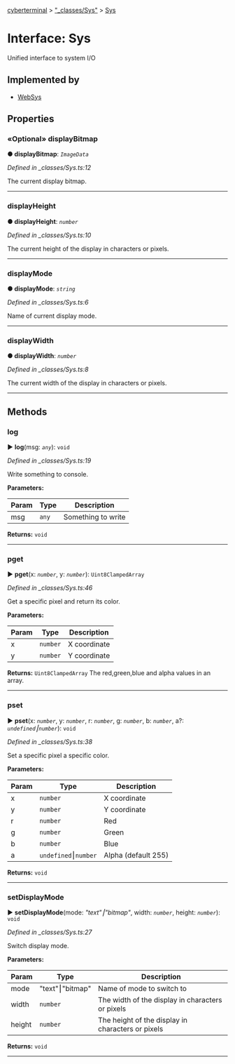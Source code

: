 [cyberterminal](../README.md) > ["_classes/Sys"](../modules/__classes_sys_.md) > [Sys](../interfaces/__classes_sys_.sys.md)



# Interface: Sys


Unified interface to system I/O

## Implemented by

* [WebSys](../classes/_web_sys_.websys.md)


## Properties
<a id="displaybitmap"></a>

### «Optional» displayBitmap

**●  displayBitmap**:  *`ImageData`* 

*Defined in _classes/Sys.ts:12*



The current display bitmap.




___

<a id="displayheight"></a>

###  displayHeight

**●  displayHeight**:  *`number`* 

*Defined in _classes/Sys.ts:10*



The current height of the display in characters or pixels.




___

<a id="displaymode"></a>

###  displayMode

**●  displayMode**:  *`string`* 

*Defined in _classes/Sys.ts:6*



Name of current display mode.




___

<a id="displaywidth"></a>

###  displayWidth

**●  displayWidth**:  *`number`* 

*Defined in _classes/Sys.ts:8*



The current width of the display in characters or pixels.




___


## Methods
<a id="log"></a>

###  log

► **log**(msg: *`any`*): `void`



*Defined in _classes/Sys.ts:19*



Write something to console.


**Parameters:**

| Param | Type | Description |
| ------ | ------ | ------ |
| msg | `any`   |  Something to write |





**Returns:** `void`





___

<a id="pget"></a>

###  pget

► **pget**(x: *`number`*, y: *`number`*): `Uint8ClampedArray`



*Defined in _classes/Sys.ts:46*



Get a specific pixel and return its color.


**Parameters:**

| Param | Type | Description |
| ------ | ------ | ------ |
| x | `number`   |  X coordinate |
| y | `number`   |  Y coordinate |





**Returns:** `Uint8ClampedArray`
The red,green,blue and alpha values in an array.






___

<a id="pset"></a>

###  pset

► **pset**(x: *`number`*, y: *`number`*, r: *`number`*, g: *`number`*, b: *`number`*, a?: *`undefined`⎮`number`*): `void`



*Defined in _classes/Sys.ts:38*



Set a specific pixel a specific color.


**Parameters:**

| Param | Type | Description |
| ------ | ------ | ------ |
| x | `number`   |  X coordinate |
| y | `number`   |  Y coordinate |
| r | `number`   |  Red |
| g | `number`   |  Green |
| b | `number`   |  Blue |
| a | `undefined`⎮`number`   |  Alpha (default 255) |





**Returns:** `void`





___

<a id="setdisplaymode"></a>

###  setDisplayMode

► **setDisplayMode**(mode: *"text"⎮"bitmap"*, width: *`number`*, height: *`number`*): `void`



*Defined in _classes/Sys.ts:27*



Switch display mode.


**Parameters:**

| Param | Type | Description |
| ------ | ------ | ------ |
| mode | "text"⎮"bitmap"   |  Name of mode to switch to |
| width | `number`   |  The width of the display in characters or pixels |
| height | `number`   |  The height of the display in characters or pixels |





**Returns:** `void`





___


